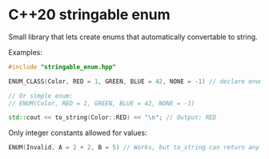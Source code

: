C++20 stringable enum
===================
Small library that lets create enums that automatically convertable to string.

Examples:
```c++
#include "stringable_enum.hpp"

ENUM_CLASS(Color, RED = 1, GREEN, BLUE = 42, NONE = -1) // declare enum class "Color" and function "to_string"

// Or simple enum:
// ENUM(Color, RED = 1, GREEN, BLUE = 42, NONE = -1)

std::cout << to_string(Color::RED) << "\n"; // Output: RED
```

Only integer constants allowed for values:
```c++
ENUM(Invalid, A = 2 + 2, B = 5) // Works, but to_string can return any option or empty string.
```
